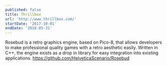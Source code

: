 ```yaml
---
published: false
title: Thrillbox
url: 'http://www.thrillbox.com/'
startDate: '2017-10-01'
endDate: '2018-05-31'
---
```

Rosebud is a retro graphics engine, based on Pico-8, that allows developers to make professional quality games with a retro aesthetic easily. Written in C++, the engine exists as a drop in library for easy integration into existing applications. https://github.com/HelveticaScenario/Rosebud
